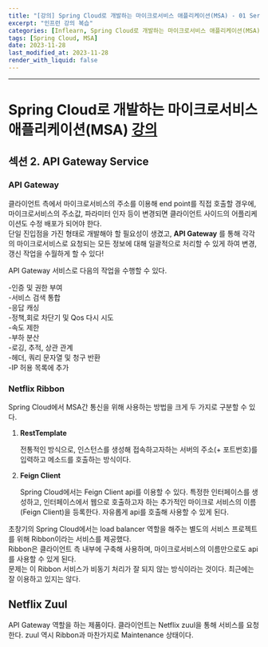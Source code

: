 ```yaml
---
title: "[강의] Spring Cloud로 개발하는 마이크로서비스 애플리케이션(MSA) - 01 Service Discovery "
excerpt: "인프런 강의 복습"
categories: [Inflearn, Spring Cloud로 개발하는 마이크로서비스 애플리케이션(MSA)]
tags: [Spring Cloud, MSA]
date: 2023-11-28
last_modified_at: 2023-11-28
render_with_liquid: false
---
```


---- 

# Spring Cloud로 개발하는 마이크로서비스 애플리케이션(MSA) [강의](https://www.inflearn.com/course/%EC%8A%A4%ED%94%84%EB%A7%81-%ED%81%B4%EB%9D%BC%EC%9A%B0%EB%93%9C-%EB%A7%88%EC%9D%B4%ED%81%AC%EB%A1%9C%EC%84%9C%EB%B9%84%EC%8A%A4?gad_source=1&gclid=CjwKCAiAmZGrBhAnEiwAo9qHiV1UdD8oI92U-7gfKB3rk-3hG9lMtbJH4htJYaOez-8_NbLY68I9xhoCd08QAvD_BwE)

## 섹션 2. API Gateway Service

### API Gateway
클라이언트 측에서 마이크로서비스의 주소를 이용해 end point를 직접 호출할 경우에, 마이크로서비스의 주소값, 파라미터 인자 등이 변경되면 클라이언트 사이드의 어플리케이션도 수정 배포가 되어야 한다.  
단일 진입점을 가진 형태로 개발해야 할 필요성이 생겼고, **API Gateway** 를 통해 각각의 마이크로서비스로 요청되는 모든 정보에 대해 일괄적으로 처리할 수 있게 하여 변경, 갱신 작업을 수월하게 할 수 있다!

API Gateway 서비스로 다음의 작업을 수행할 수 있다.

-인증 및 권한 부여  
-서비스 검색 통합  
-응답 캐싱  
-정책,회로 차단기 및 Qos 다시 시도  
-속도 제한  
-부하 분산  
-로깅, 추적, 상관 관계  
-헤더, 쿼리 문자열 및 청구 반환  
-IP 허용 목록에 추가  

### Netflix Ribbon

Spring Cloud에서 MSA간 통신을 위해 사용하는 방법을 크게 두 가지로 구분할 수 있다.

1. **RestTemplate**

    전통적인 방식으로, 인스턴스를 생성해 접속하고자하는 서버의 주소(+ 포트번호)를 입력하고 메소드를 호출하는 방식이다. 


2. **Feign Client**
    
    Spring Cloud에서는 Feign Client api를 이용할 수 있다. 특정한 인터페이스를 생성하고, 인터페이스에서 웹으로 호출하고자 하는 추가적인 마이크로 서비스의 이름(Feign Client)을 등록한다.
    자유롭게 api를 호출해 사용할 수 있게 된다.

초창기의 Spring Cloud에서는 load balancer 역할을 해주는 별도의 서비스 프로젝트를 위해 Ribbon이라는 서비스를 제공했다.  
Ribbon은 클라이언트 측 내부에 구축해 사용하며, 마이크로서비스의 이름만으로도 api를 사용할 수 있게 된다.  
문제는 이 Ribbon 서비스가 비동기 처리가 잘 되지 않는 방식이라는 것이다. 최근에는 잘 이용하고 있지는 않다. 

## Netflix Zuul

API Gateway 역할을 하는 제품이다. 클라이언트는 Netflix zuul을 통해 서비스를 요청한다.
zuul 역시 Ribbon과 마찬가지로 Maintenance 상태이다. 


